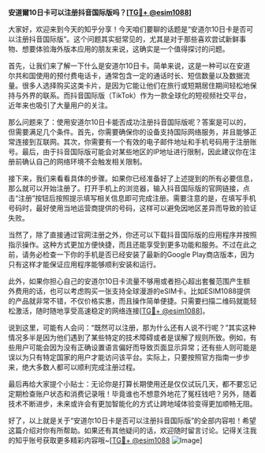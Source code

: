 **安道爾10日卡可以注册抖音国际版吗？[[TG💪+ @esim1088](https://t.me/s/esim1088)]**

大家好，欢迎来到今天的知乎分享！今天咱们要聊的话题是“安道尔10日卡是否可以注册抖音国际版”。这个问题其实挺常见的，尤其是对于那些喜欢尝试新鲜事物、想要体验海外版本应用的朋友来说，这确实是一个值得探讨的问题。

首先，让我们来了解一下什么是安道尔10日卡。简单来说，这是一种可以在安道尔共和国使用的预付费电话卡，通常包含一定的通话时长、短信数量以及数据流量。很多人选择购买这类卡片，是因为它能让他们在旅行或短期居住期间轻松地保持与外界的联系。而抖音国际版（TikTok）作为一款全球化的短视频社交平台，近年来也吸引了大量用户的关注。

那么问题来了：使用安道尔10日卡能否成功注册抖音国际版呢？答案是可以的，但需要满足几个条件。首先，你需要确保你的设备支持国际网络服务，并且能够正常连接到互联网。其次，你需要有一个有效的电子邮件地址和手机号码用于注册账号。最后，由于抖音国际版可能会对某些地区的IP地址进行限制，因此建议你在注册前确认自己的网络环境不会触发相关限制。

接下来，我们来看看具体的步骤。如果你已经准备好了上述提到的所有必要信息，那么就可以开始注册了。打开手机上的浏览器，输入抖音国际版的官网链接，点击“注册”按钮后按照提示填写相关信息即可完成注册。需要注意的是，在填写手机号码时，最好使用当地运营商提供的号码，这样可以避免因地区差异而导致的验证失败。

当然了，除了直接通过官网注册之外，你还可以下载抖音国际版的应用程序并按照指示操作。这种方式更加方便快捷，而且还能享受到更多功能和服务。不过在此之前，请务必检查一下你的手机是否已经安装了最新的Google Play商店版本，因为只有这样才能保证应用程序能够顺利安装和运行。

此外，如果你担心自己的安道尔10日卡流量不够用或者担心超出套餐范围产生额外费用的话，也可以考虑购买一张支持全球漫游的eSIM卡。比如ESIM1088提供的产品就非常不错，不仅价格实惠，而且操作简单便捷。只需要扫描二维码就能轻松激活，随时随地享受高速稳定的网络连接[[TG💪+ @esim1088](https://t.me/s/esim1088)]。

说到这里，可能有人会问：“既然可以注册，那为什么还有人说不行呢？”其实这种情况多半是因为他们遇到了某些特定的技术障碍或者是误解了规则所致。例如，有些用户可能会因为没有正确设置语言偏好而导致页面显示异常；还有些人则可能是误以为只有特定国家的用户才能访问该平台。实际上，只要按照官方指南一步步来，绝大多数人都可以顺利完成注册过程。

最后再给大家提个小贴士：无论你是打算长期使用还是仅仅试玩几天，都不要忘记定期检查账户状态和消费记录哦！毕竟谁也不想意外地花了冤枉钱吧？另外，随着技术不断进步，未来或许会有更加智能化的方式让跨地域体验变得更加顺畅无阻。

好了，以上就是关于“安道尔10日卡是否可以注册抖音国际版”的全部内容啦！希望这篇介绍对你有所帮助。如果还有其他疑问的话，欢迎随时留言讨论。记得关注我的知乎账号获取更多精彩内容哦~[[TG💪+ @esim1088](https://t.me/s/esim1088) ![Image](https://i.postimg.cc/4NQfJmqS/Snipaste-2025-05-13-00-14-12.png)]